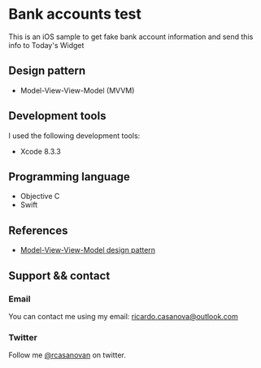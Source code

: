 # Bank accounts test
This is an iOS sample to get fake bank account information and send this info to Today's Widget

## Design pattern
* Model-View-View-Model (MVVM)

## Development tools

I used the following development tools:

* Xcode 8.3.3

## Programming language

* Objective C
* Swift

## References

* [Model-View-View-Model design pattern](https://en.wikipedia.org/wiki/Model–view–viewmodel)

## Support && contact

### Email

You can contact me using my email: ricardo.casanova@outlook.com

### Twitter

Follow me [@rcasanovan](http://twitter.com/rcasanovan) on twitter.

